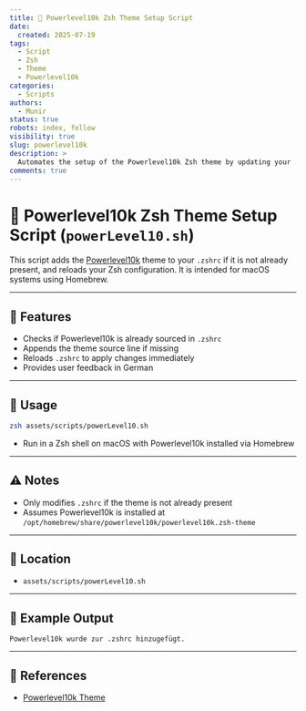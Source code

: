 ```yaml
---
title: 🎨 Powerlevel10k Zsh Theme Setup Script
date:
  created: 2025-07-19
tags:
  - Script
  - Zsh
  - Theme
  - Powerlevel10k
categories:
  - Scripts
authors:
  - Munir
status: true
robots: index, follow
visibility: true
slug: powerlevel10k
description: >
  Automates the setup of the Powerlevel10k Zsh theme by updating your .zshrc.
comments: true
---
```


# 🎨 Powerlevel10k Zsh Theme Setup Script (`powerLevel10.sh`)

This script adds the [Powerlevel10k](https://github.com/romkatv/powerlevel10k) theme to your `.zshrc` if it is not already present, and reloads your Zsh configuration. It is intended for macOS systems using Homebrew.

<!-- more -->

---

## 📑 Features
- Checks if Powerlevel10k is already sourced in `.zshrc`
- Appends the theme source line if missing
- Reloads `.zshrc` to apply changes immediately
- Provides user feedback in German

---

## 🚀 Usage

```bash
zsh assets/scripts/powerLevel10.sh
```

- Run in a Zsh shell on macOS with Powerlevel10k installed via Homebrew

---

## ⚠️ Notes
- Only modifies `.zshrc` if the theme is not already present
- Assumes Powerlevel10k is installed at `/opt/homebrew/share/powerlevel10k/powerlevel10k.zsh-theme`

---

## 📂 Location
- `assets/scripts/powerLevel10.sh`

---

## 📝 Example Output
```
Powerlevel10k wurde zur .zshrc hinzugefügt.
```

---

## 🔗 References
- [Powerlevel10k Theme](https://github.com/romkatv/powerlevel10k) 
